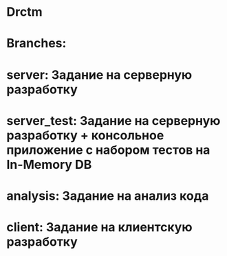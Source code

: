 # Drctm

# Branches:

# server: Задание на серверную разработку

# server_test: Задание на серверную разработку + консольное приложение с набором тестов на In-Memory DB

# analysis: Задание на анализ кода

# client: Задание на клиентскую разработку
